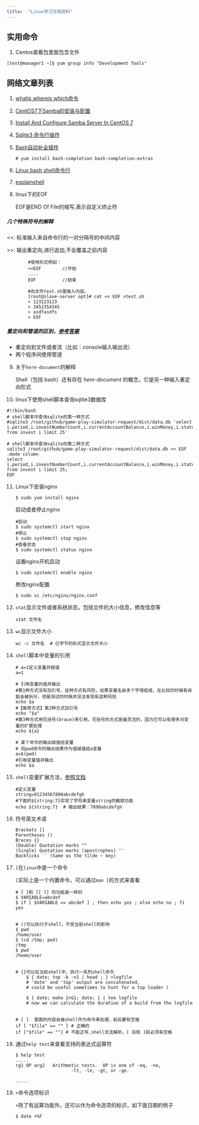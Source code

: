 ```yaml
---
title:  "Linux学习文档资料"
---
```

## 实用命令
1. Centos查看包里面包含文件
```shell
[test@manager1 ~]$ yum group info "Development Tools"
```


## 网络文章列表

1. [whatis,whereis,which命令](http://www.thegeekstuff.com/2013/04/linux-which-whatis-whereis/)

2. [CentOS7下Samba的安装与配置 ](http://wangzhijian.blog.51cto.com/6427016/1698879)

3. [Install And Configure Samba Server In CentOS 7](https://www.unixmen.com/install-configure-samba-server-centos-7/)

4. [Sqlite3 命令行操作](https://sqlite.org/cli.html)

5. [Bash自动补全插件](https://www.cyberciti.biz/faq/fedora-redhat-scientific-linuxenable-bash-completion/)
    ```shell
    # yum install bash-completion bash-completion-extras
    ```

6. [Linux bash shell命令行](https://ss64.com/bash/)

7. [explainshell](https://explainshell.com/)

8. linux下的EOF

    EOF是END Of File的缩写,表示自定义终止符

##### 几个特殊符号的解释

   \<\<: 标准输入来自命令行的一对分隔号的中间内容

   \>\>: 输出重定向,进行追加,不会覆盖之前内容  
   ```shell
           #使用形式例如：
           <<EOF        //开始
           ....
           EOF          //结束
       
           #向文件test.sh里输入内容。
           [root@slave-server opt]# cat << EOF >test.sh 
           > 123123123
           > 3452354345
           > asdfasdfs
           > EOF
   ```
##### 重定向和管道的区别，[参考答案](https://askubuntu.com/questions/172982/what-is-the-difference-between-redirection-and-pipe)

+ 重定向到文件或者流（比如：console输入输出流）
+ 两个程序间使用管道

9. 关于`here-document`的解释

    Shell（包括 bash）还有存在 *here-document* 的概念，它是另一种输入重定向形式

10. linux下使用shell脚本查询sqlite3数据库

   ```shell
   #!/bin/bash
   # shell脚本中查询sqlite的第一种方式
   #sqlite3 /root/github/game-play-simulator-request/dist/data.db 'select i.period,i.investNumberCount,i.currentAccountBalance,i.winMoney,i.status,i.isWin,i.investTime from invest i limit 25'

   # shell脚本中查询sqlite的第二种方式
   sqlite3 /root/github/game-play-simulator-request/dist/data.db << EOF
   .mode column
   select i.period,i.investNumberCount,i.currentAccountBalance,i.winMoney,i.status,i.isWin,i.investTime from invest i limit 25;
   EOF
   ```

11. Linux下安装nginx
    ```shell
    $ sudo yum install nginx
    ```

    启动或者停止nginx
    ```shell
    #启动
    $ sudo systemctl start nginx
    #停止
    $ sudo systemctl stop nginx
    #查看状态
    $ sudo systemctl status nginx
    ```

    设置nginx开机启动
    ```shell
    $ sudo systemctl enable nginx
    ```

    修改nginx配置
    ```shell
    $ sudo vi /etc/nginx/nginx.conf
    ```

12. `stat`显示文件或者系统状态，包括文件的大小信息，修改信息等

    ```shell
    stat 文件名
    ```

13. `wc`显示文件大小

    ```shell
    wc -c 文件名  # 已字节的形式显示文件大小
    ```

14. `shell`脚本中变量的引用

    ```shell
    # a=1定义变量并赋值  
    a=1

    # 引用变量的值并输出
    #第1种方式没有加引号，这种方式有风险，如果变量名由多个字母组成，在比较的时候有肯能会被拆分，但是测试的时候并没法发现有这种风险
    echo $a  
    #【推荐方式】第2种方式加引号
    echo "$a"
    #第3种方式用花括号(brace)来引用，花括号的方式是最灵活的，因为它可以有很多对变量的扩展处理
    echo ${a}

    # 某个命令的输出赋值给变量
    # 将pwd命令的输出结果作为值赋值给a变量
    a=$(pwd)
    #引用变量值并输出
    echo $a
    ```

15. `shell`变量扩展方法，[参照文档](https://www.gnu.org/software/bash/manual/html_node/Shell-Parameter-Expansion.html)

    ```shell
    #定义变量
    string=01234567890abcdefgh
    #下面的${string:7}实现了字符串变量string的截取功能
    echo ${string:7}  # 输出结果：7890abcdefgh

    ```

16. 符号英文术语

    ```
    Brackets []
    Parentheses ()
    Braces {}
    (Double) Quotation marks ""
    (Single) Quotation marks (apostrophes) ''
    Backticks `` (Same as the tilde ~ key)
    ```

17. `[`在`linux`中是一个命令

    `[`实际上是一个内置命令，可以通过`man [`的方式来查看

    ```shell
    # [ ]和 [[ ]] 的功能是一样的
    $ VARIABLE=abcdef
    $ if [ $VARIABLE == abcdef ] ; then echo yes ; else echo no ; fi
    yes


    # ()可以执行子shell，不受当前shell的影响
    $ pwd
    /home/user 
    $ (cd /tmp; pwd)
    /tmp
    $ pwd
    /home/user


    # {}可以在当前shell中，执行一系列shell命令
        $ { date; top -b -n1 | head ; } >logfile 
        # 'date' and 'top' output are concatenated, 
        # could be useful sometimes to hunt for a top loader )

        $ { date; make 2>&1; date; } | tee logfile
        # now we can calculate the duration of a build from the logfile
        

    # [ ]  里面的内容会被shell作为命令来处理，前后要有空格
    if [ "$file" == "" ] # 正确的
    if ["$file" == ""] # 不能正写,shell无法解析，[ 后和 ]前必须有空格
    ```

18. 通过`help test`来查看支持的表达式运算符

    ```shell
    $ help test
    .....
    rg1 OP arg2   Arithmetic tests.  OP is one of -eq, -ne,
                         -lt, -le, -gt, or -ge.
                         
    .....
    ```

19. `+`命令选项标识

    `+`除了有运算功能外，还可以作为命令选项的标识，如下面日期的例子

    ```shell
    $ date +%F
    ```

    ​
